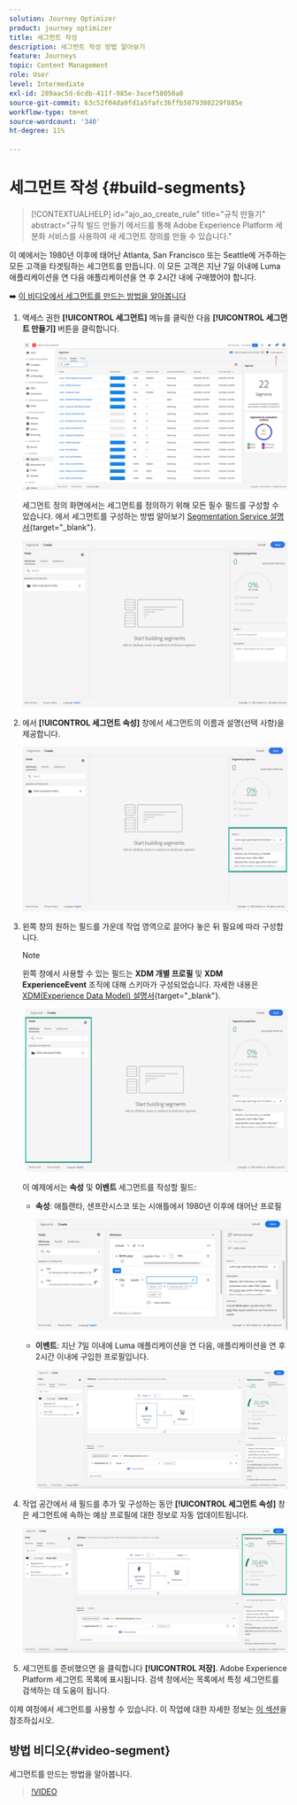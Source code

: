 ```yaml
---
solution: Journey Optimizer
product: journey optimizer
title: 세그먼트 작성
description: 세그먼트 작성 방법 알아보기
feature: Journeys
topic: Content Management
role: User
level: Intermediate
exl-id: 289aac5d-6cdb-411f-985e-3acef58050a8
source-git-commit: 63c52f04da9fd1a5fafc36ffb5079380229f885e
workflow-type: tm+mt
source-wordcount: '340'
ht-degree: 11%

---
```


# 세그먼트 작성 {#build-segments}

>[!CONTEXTUALHELP]
>id="ajo_ao_create_rule"
>title="규칙 만들기"
>abstract="규칙 빌드 만들기 메서드를 통해 Adobe Experience Platform 세분화 서비스를 사용하여 새 세그먼트 정의를 만들 수 있습니다."

이 예에서는 1980년 이후에 태어난 Atlanta, San Francisco 또는 Seattle에 거주하는 모든 고객을 타겟팅하는 세그먼트를 만듭니다. 이 모든 고객은 지난 7일 이내에 Luma 애플리케이션을 연 다음 애플리케이션을 연 후 2시간 내에 구매했어야 합니다.

➡️ [이 비디오에서 세그먼트를 만드는 방법을 알아봅니다](#video-segment)

1. 액세스 권한 **[!UICONTROL 세그먼트]** 메뉴를 클릭한 다음 **[!UICONTROL 세그먼트 만들기]** 버튼을 클릭합니다.

   ![](assets/create-segment.png)

   세그먼트 정의 화면에서는 세그먼트를 정의하기 위해 모든 필수 필드를 구성할 수 있습니다. 에서 세그먼트를 구성하는 방법 알아보기 [Segmentation Service 설명서](https://experienceleague.adobe.com/docs/experience-platform/segmentation/ui/overview.html){target="_blank"}.

   ![](assets/segment-builder.png)

1. 에서 **[!UICONTROL 세그먼트 속성]** 창에서 세그먼트의 이름과 설명(선택 사항)을 제공합니다.

   ![](assets/segment-properties.png)

1. 왼쪽 창의 원하는 필드를 가운데 작업 영역으로 끌어다 놓은 뒤 필요에 따라 구성합니다.

   >[!NOTE]
   >
   >왼쪽 창에서 사용할 수 있는 필드는 **XDM 개별 프로필** 및 **XDM ExperienceEvent** 조직에 대해 스키마가 구성되었습니다.  자세한 내용은 [XDM(Experience Data Model) 설명서](https://experienceleague.adobe.com/docs/experience-platform/xdm/home.html?lang=ko-KR){target="_blank"}.

   ![](assets/drag-fields.png)

   이 예제에서는 **속성** 및 **이벤트** 세그먼트를 작성할 필드:

   * **속성**: 애틀랜타, 샌프란시스코 또는 시애틀에서 1980년 이후에 태어난 프로필

      ![](assets/add-attributes.png)

   * **이벤트**: 지난 7일 이내에 Luma 애플리케이션을 연 다음, 애플리케이션을 연 후 2시간 이내에 구입한 프로필입니다.

      ![](assets/add-events.png)

1. 작업 공간에서 새 필드를 추가 및 구성하는 동안 **[!UICONTROL 세그먼트 속성]** 창은 세그먼트에 속하는 예상 프로필에 대한 정보로 자동 업데이트됩니다.

   ![](assets/segment-estimate.png)

1. 세그먼트를 준비했으면 을 클릭합니다 **[!UICONTROL 저장]**. Adobe Experience Platform 세그먼트 목록에 표시됩니다. 검색 창에서는 목록에서 특정 세그먼트를 검색하는 데 도움이 됩니다.

이제 여정에서 세그먼트를 사용할 수 있습니다. 이 작업에 대한 자세한 정보는 [이 섹션](../segment/about-segments.md)을 참조하십시오.

## 방법 비디오{#video-segment}

세그먼트를 만드는 방법을 알아봅니다.

>[!VIDEO](https://video.tv.adobe.com/v/334281?quality=12)
